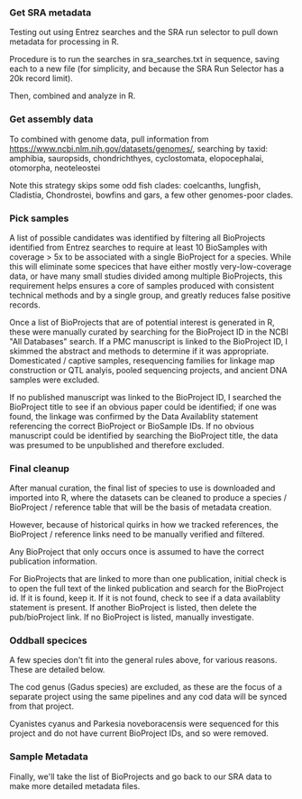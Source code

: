 ### Get SRA metadata

Testing out using Entrez searches and the SRA run selector to pull down metadata for processing in R.

Procedure is to run the searches in sra_searches.txt in sequence, saving each to a new file (for simplicity, and because the SRA Run Selector has a 20k record limit).

Then, combined and analyze in R.

### Get assembly data

To combined with genome data, pull information from https://www.ncbi.nlm.nih.gov/datasets/genomes/, searching by taxid: amphibia, sauropsids, chondrichthyes, cyclostomata, elopocephalai, otomorpha, neoteleostei

Note this strategy skips some odd fish clades: coelcanths, lungfish, Cladistia, Chondrostei, bowfins and gars, a few other genomes-poor clades.

### Pick samples

A list of possible candidates was identified by filtering all BioProjects identified from Entrez searches to require at least 10 BioSamples with coverage > 5x to be associated with a single BioProject for a species. While this will eliminate some specices that have either mostly very-low-coverage data, or have many small studies divided among multiple BioProjects, this requirement helps ensures a core of samples produced with consistent technical methods and by a single group, and greatly reduces false positive records.

Once a list of BioProjects that are of potential interest is generated in R, these were manually curated by searching for the BioProject ID in the NCBI "All Databases" search. If a PMC manuscript is linked to the BioProject ID, I skimmed the abstract and methods to determine if it was appropriate. Domesticated / captive samples, resequencing families for linkage map construction or QTL analyis, pooled sequencing projects, and ancient DNA samples were excluded.

If no published manuscript was linked to the BioProject ID, I searched the BioProject title to see if an obvious paper could be identified; if one was found, the linkage was confirmed by the Data Availablity statement referencing the correct BioProject or BioSample IDs. If no obvious manuscript could be identified by searching the BioProject title, the data was presumed to be unpublished and therefore excluded.

### Final cleanup

After manual curation, the final list of species to use is downloaded and imported into R, where the datasets can be cleaned to produce a species / BioProject / reference table that will be the basis of metadata creation.

However, because of historical quirks in how we tracked references, the BioProject / reference links need to be manually verified and filtered.

Any BioProject that only occurs once is assumed to have the correct publication information.

For BioProjects that are linked to more than one publication, initial check is to open the full text of the linked publication and search for the BioProject id. If it is found, keep it. If it is not found, check to see if a data availablity statement is present. If another BioProject is listed, then delete the pub/bioProject link. If no BioProject is listed, manually investigate.

### Oddball specices

A few species don't fit into the general rules above, for various reasons. These are detailed below.

The cod genus (Gadus species) are excluded, as these are the focus of a separate project using the same pipelines and any cod data will be synced from that project.

Cyanistes cyanus and Parkesia noveboracensis were sequenced for this project and do not have current BioProject IDs, and so were removed.

### Sample Metadata

Finally, we'll take the list of BioProjects and go back to our SRA data to make more detailed metadata files.
